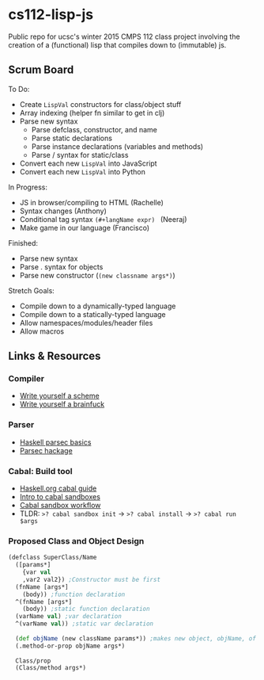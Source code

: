 # cs112-lisp-js
Public repo for ucsc's winter 2015 CMPS 112 class project involving the creation of a (functional) lisp that compiles down to (immutable) js.

## Scrum Board
To Do:
* Create `LispVal` constructors for class/object stuff
* Array indexing (helper fn similar to get in clj)
* Parse new syntax
  * Parse defclass, constructor, and name
  * Parse static declarations
  * Parse instance declarations (variables and methods)
  * Parse / syntax for static/class
* Convert each new `LispVal` into JavaScript
* Convert each new `LispVal` into Python

In Progress:
* JS in browser/compiling to HTML (Rachelle)
* Syntax changes (Anthony)
* Conditional tag syntax ```(#+langName expr) ``` (Neeraj)
* Make game in our language (Francisco)

Finished:
* Parse new syntax
 * Parse . syntax for objects
 * Parse new constructor (`(new classname args*)`)

Stretch Goals:
* Compile down to a dynamically-typed language
* Compile down to a statically-typed language
* Allow namespaces/modules/header files
* Allow macros


## Links & Resources

### Compiler
* [Write yourself a scheme](http://en.wikibooks.org/wiki/Write_Yourself_a_Scheme_in_48_Hours/First_Steps)
* [Write yourself a brainfuck](https://github.com/quchen/articles/blob/master/write_yourself_a_brainfuck.md)

### Parser
* [Haskell parsec basics](http://unbui.lt/#!/post/haskell-parsec-basics)
* [Parsec hackage](http://hackage.haskell.org/package/parsec-3.1.8)

### Cabal: Build tool
* [Haskell.org cabal guide](https://www.haskell.org/cabal/users-guide/installing-packages.html)
* [Intro to cabal sandboxes](https://www.fpcomplete.com/school/to-infinity-and-beyond/older-but-still-interesting/an-introduction-to-cabal-sandboxes-copy)
* [Cabal sandbox workflow](http://chromaticleaves.com/posts/cabal-sandbox-workflow.html)
* TLDR: `>? cabal sandbox init` -> `>? cabal install` -> `>? cabal run $args`

### Proposed Class and Object Design
```Clojure
(defclass SuperClass/Name
  ([params*]
    {var val
    ,var2 val2}) ;Constructor must be first
  (fnName [args*]
    (body)) ;function declaration
  ^(fnName [args*] 
    (body)) ;static function declaration
  (varName val) ;var declaration
  ^(varName val)) ;static var declaration
  
  (def objName (new className params*)) ;makes new object, objName, of type className
  (.method-or-prop objName args*)
  
  Class/prop
  (Class/method args*)
```
